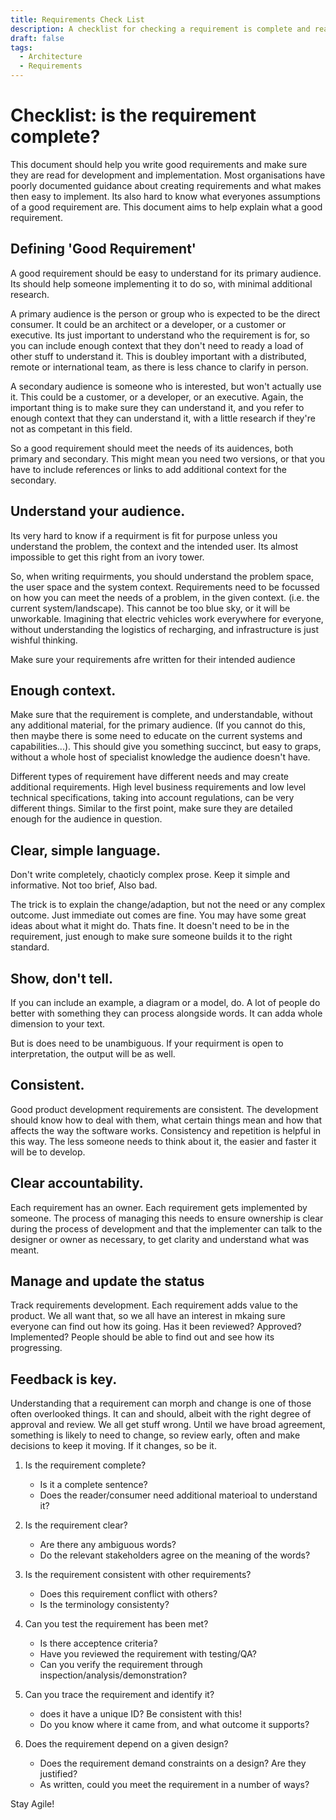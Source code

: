 ```yaml
---
title: Requirements Check List
description: A checklist for checking a requirement is complete and ready to be used.
draft: false
tags:
  - Architecture
  - Requirements
---
```

# Checklist: is the requirement complete?

This document should help you write good requirements and make sure they are read for development and implementation. Most organisations have poorly documented guidance about creating requirements and what makes then easy to implement. Its also hard to know what everyones assumptions of a good requirement are. This document aims to help explain what a good requirement.

## Defining 'Good Requirement'

A good requirement should be easy to understand for its primary audience. Its should help someone implementing it to do so, with minimal additional research.

A primary audience is the person or group who is expected to be the direct consumer. It could be an architect or a developer, or a customer or executive. Its just important to understand who the requirement is for, so you can include enough context that they don't need to ready a load of other stuff to understand it. This is doubley important with a distributed, remote or international team, as there is less chance to clarify in person.

A secondary audience is someone who is interested, but won't actually use it. This could be a customer, or a developer, or an executive. Again, the important thing is to make sure they can understand it, and you refer to enough context that they can understand it, with a little research if they're not as competant in this field.

So a good requirement should meet the needs of its auidences, both primary and secondary. This might mean you need two versions, or that you have to include references or links to add additional context for the secondary.

## Understand your audience.

Its very hard to know if a requirment is fit for purpose unless you understand the problem, the context and the intended user. Its almost impossible to get this right from an ivory tower.

So, when writing requirments, you should understand the problem space, the user space and the system context. Requirements need to be focussed on how you can meet the needs of a problem, in the given context. (i.e. the current system/landscape). This cannot be too blue sky, or it will be unworkable. Imagining that electric vehicles work everywhere for everyone, without understanding the logistics of recharging, and infrastructure is just wishful thinking.

Make sure your requirements afre written for their intended audience

## Enough context.

Make sure that the requirement is complete, and understandable, without any additional material, for the primary audience. (If you cannot do this, then maybe there is some need to educate on the current systems and capabilities...). This should give you something succinct, but easy to graps, without a whole host of specialist knowledge the audience doesn't have.

Different types of requirement have different needs and may create additional requirements. High level business requirements and low level technical specifications, taking into account regulations, can be very different things. Similar to the first point, make sure they are detailed enough for the audience in question.

## Clear, simple language.

Don't write completely, chaoticly complex prose. Keep it simple and informative. Not too brief, Also bad.

The trick is to explain the change/adaption, but not the need or any complex outcome. Just immediate out comes are fine. You may have some great ideas about what it might do. Thats fine. It doesn't need to be in the requirement, just enough to make sure someone builds it to the right standard.

## Show, don't tell.

If you can include an example, a diagram or a model, do. A lot of people do better with something they can process alongside words. It can adda whole dimension to your text.

But is does need to be unambiguous. If your requirment is open to interpretation, the output will be as well.

## Consistent.

Good product development requirements are consistent. The development should know how to deal with them, what certain things mean and how that affects the way the software works. Consistency and repetition is helpful in this way. The less someone needs to think about it, the easier and faster it will be to develop.

## Clear accountability.

Each requirement has an owner. Each requirement gets implemented by someone. The process of managing this needs to ensure ownership is clear during the process of development and that the implementer can talk to the designer or owner as necessary, to get clarity and understand what was meant.

## Manage and update the status

Track requirements development. Each requirement adds value to the product. We all want that, so we all have an interest in mkaing sure everyone can find out how its going. Has it been reviewed? Approved? Implemented? People should be able to find out and see how its progressing.

## Feedback is key.

Understanding that a requirement can morph and change is one of those often overlooked things. It can and should, albeit with the right degree of approval and review. We all get stuff wrong. Until we have broad agreement, something is likely to need to change, so review early, often and make decisions to keep it moving. If it changes, so be it.

1. Is the requirement complete?
    * Is it a complete sentence?
    * Does the reader/consumer need additional materioal to understand it?

2. Is the requirement clear?
    * Are there any ambiguous words?
    * Do the relevant stakeholders agree on the meaning of the words?

3. Is the requirement consistent with other requirements?
    * Does this requirement conflict with others?
    * Is the terminology consistenty?

4. Can you test the requirement has been met?
    * Is there acceptence criteria?
    * Have you reviewed the requirement with testing/QA?
    * Can  you verify the requirement through inspection/analysis/demonstration?

5. Can you trace the requirement and identify it?
    * does it have a unique ID? Be consistent with this!
    * Do you know where it came from, and what outcome it supports?

6. Does the requirement depend on a given design?
    * Does the requirement demand constraints on a design? Are they justified?
    * As written, could you meet the requirement in a number of ways?

Stay Agile!


